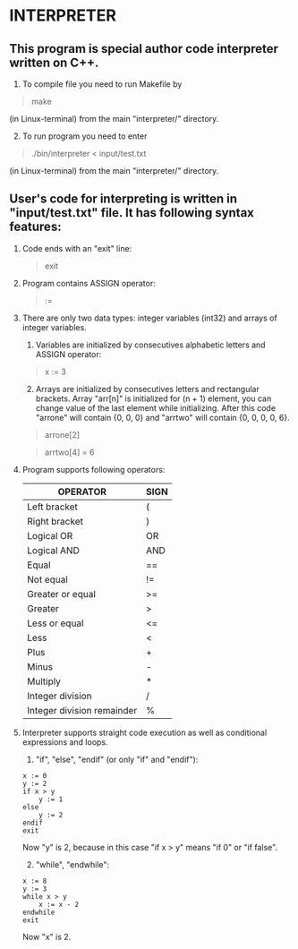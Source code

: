 # INTERPRETER
This program is special author code interpreter written on C++.
-
1. To compile file you need to run Makefile by
> make

(in Linux-terminal) from the main "interpreter/" directory.

2. To run program you need to enter
> ./bin/interpreter < input/test.txt

(in Linux-terminal) from the main "interpreter/" directory.

User's code for interpreting is written in "input/test.txt" file. It has following syntax features:
-
1) Code ends with an "exit" line:
    > exit
1) Program contains ASSIGN operator:
    > :=
2) There are only two data types: integer variables (int32) and arrays of integer variables.
    1. Variables are initialized by consecutives alphabetic letters and ASSIGN operator:
    > x := 3
    2. Arrays are initialized by consecutives letters and rectangular brackets. Array "arr[n]" is initialized for (n + 1) element, you can change value of the last element while initializing. After this code "arrone" will contain {0, 0, 0} and "arrtwo" will contain {0, 0, 0, 0, 6}.
  
    > arrone[2]
    
    > arrtwo[4] = 6

3) Program supports following operators:
    
    | OPERATOR | SIGN |
    | ----------- | ----------- |
    | Left bracket | ( |
    | Right bracket | ) |
    | Logical OR | OR |
    | Logical AND | AND |
    | Equal | == |
    | Not equal | != |
    | Greater or equal | >= |
    | Greater | > |
    | Less or equal | <= |
    | Less | < |
    | Plus | + |
    | Minus | - |
    | Multiply | * |
    | Integer division | / |
    | Integer division remainder | % |
    
4) Interpreter supports straight code execution as well as conditional expressions and loops.
    
    1. "if", "else", "endif" (or only "if" and "endif"):
    ~~~~
    x := 0
    y := 2
    if x > y
        y := 1
    else
        y := 2
    endif
    exit
    ~~~~

    Now "y" is 2, because in this case "if x > y" means "if 0" or "if false".
    
    2. "while", "endwhile":
    
    ~~~~
    x := 8
    y := 3
    while x > y
        x := x - 2
    endwhile
    exit
    ~~~~

    Now "x" is 2.
